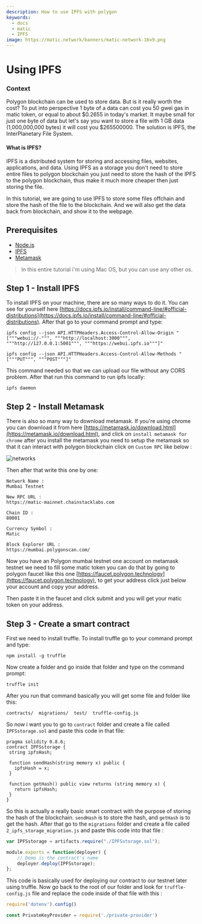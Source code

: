 ```yaml
---
description: How to use IPFS with polygon
keywords:
  - docs
  - matic
  - IPFS
image: https://matic.network/banners/matic-network-16x9.png 
---
```



# Using IPFS

### Context

Polygon blockchain can be used to store data. But is it really worth the cost? To put into perspective 1 byte of a data can cost you 50 gwei gas in matic token, or equal to about $0.2655 in today's market. It maybe small for just one byte of data but let's say you want to store a file with 1 GB data (1,000,000,000 bytes) it will cost you $265500000. The solution is IPFS, the InterPlanetary File System.&#x20;

#### What is IPFS?&#x20;

IPFS is a distributed system for storing and accessing files, websites, applications, and data. Using IPFS as a storage you don't need to store entire files to polygon blockchain you just need to store the hash of the IPFS to the polygon blockchain, thus make it much more cheaper then just storing the file.&#x20;

In this tutorial, we are going to use IPFS to store some files offchain and store the hash of the file to the blockchain. And we will also get the data back from blockchain, and show it to the webpage.

## Prerequisites

* [Node.js](https://nodejs.org/en/)
* [IPFS](https://docs.ipfs.io/install/command-line/#official-distributions)
* [Metamask](https://metamask.io)

> In this entire tutorial i'm using Mac OS, but you can use any other os.


## Step 1 - Install IPFS

To install IPFS on your machine, there are so many ways to do it. You can see for yourself here [https://docs.ipfs.io/install/command-line/#official-distributions](https://docs.ipfs.io/install/command-line/#official-distributions). After that go to your command prompt and type:

```
ipfs config --json API.HTTPHeaders.Access-Control-Allow-Origin "["""webui://-""", """http://localhost:3000""", """http://127.0.0.1:5001""", """https://webui.ipfs.io"""]"

ipfs config --json API.HTTPHeaders.Access-Control-Allow-Methods "["""PUT""", """POST"""]"
```


This command needed so that we can upload our file without any CORS problem. After that run this command to run ipfs locally:

```
ipfs daemon
```

## Step 2 - Install Metamask

There is also so many way to download metamask. If you're using chrome you can download it from here [https://metamask.io/download.html](https://metamask.io/download.html), and click on `install metamask for chrome` after you install the metamask you need to setup the metamask so that it can interact with polygon blockchain click on `Custom RPC` like below :


![networks](https://i.imgur.com/1Z69Bfm.jpg)

Then after that write this one by one:

```
Network Name :
Mumbai Testnet

New RPC URL :
https://matic-mainnet.chainstacklabs.com

Chain ID :
80001

Currency Symbol :
Matic

Block Explorer URL :
https://mumbai.polygonscan.com/
```
Now you have an Polygon mumbai testnet one account on metamask testnet we need to fill some matic token you can do that by going to polygon faucet like this one [https://faucet.polygon.technology](https://faucet.polygon.technology), to get your address click just below your account and copy your address.

Then paste it in the faucet and click submit and you will get your matic token on your address.


## Step 3 - Create a smart contract

First we need to install truffle. To install truffle go to your command prompt and type:

```
npm install -g truffle
```

Now create a folder and go inside that folder and type on the command prompt:

```
truffle init
```

After you run that command basically you will get some file and folder like this:

```
contracts/  migrations/  test/  truffle-config.js
```

So now i want you to go to `contract` folder and create a file called `IPFSstorage.sol` and paste this code in that file:

```
pragma solidity 0.8.6;
contract IPFSstorage {
 string ipfsHash;

 function sendHash(string memory x) public {
   ipfsHash = x;
 }

 function getHash() public view returns (string memory x) {
   return ipfsHash;
 }
}
```

So this is actually a really basic smart contract with the purpose of storing the hash of the blockchain. `sendHash` is to store the hash, and `getHash` is to get the hash. After that go to the `migrations` folder and create a file called `2_ipfs_storage_migration.js` and paste this code into that file :

```javascript
var IPFSstorage = artifacts.require("./IPFSstorage.sol");

module.exports = function(deployer) {
    // Demo is the contract's name
    deployer.deploy(IPFSstorage);
};
```

This code is basically used for deploying our contract to our testnet later using truffle. Now go back to the root of our folder and look for `truffle-config.js` file and replace the code inside of that file with this :

```javascript
require('dotenv').config()

const PrivateKeyProvider = require('./private-provider')